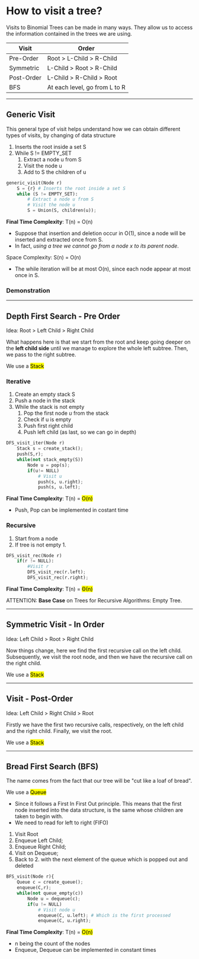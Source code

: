 # How to visit a tree?
Visits to Binomial Trees can be made in many ways. 
They allow us to access the information contained in the trees we are using.

| Visit      | Order                         |
|------------|-------------------------------|
| Pre-Order  | Root > L-Child > R-Child      |
| Symmetric  | L-Child > Root > R-Child      |
| Post-Order | L-Child > R-Child > Root      |
| BFS        | At each level, go from L to R |

---

## Generic Visit
This general type of visit helps understand how we can obtain different types of visits, 
by changing of data structure
1. Inserts the root inside a set S
2. While S != EMPTY_SET
   1. Extract a node u from S 
   2. Visit the node u
   3. Add to S the children of u

```python
generic_visit(Node r)
    S = {r} # Inserts the root inside a set S
    while (S != EMPTY_SET):
        # Extract a node u from S
        # Visit the node u
        S = Union(S, children(u));
```
**Final Time Complexity**: T(n) = O(n)
* Suppose that insertion and deletion occur in O(1), since a node will be inserted and extracted once from S. 
* In fact, _using a tree we cannot go from a node x to its parent node_.

Space Complexity: S(n) = O(n)
* The while iteration will be at most O(n), since each node appear at most once in S.

### Demonstration

---

## Depth First Search - Pre Order
Idea: Root > Left Child > Right Child

What happens here is that we start from the root and keep going deeper on the **left child side** until we manage to
explore the whole left subtree. Then, we pass to the right subtree.

We use a <mark>Stack</mark> 

### Iterative
1. Create an empty stack S
2. Push a node in the stack 
3. While the stack is not empty
   1. Pop the first node *u* from the stack
   2. Check if u is empty
   3. Push first right child
   4. Push left child (as last, so we can go in depth)

```python
DFS_visit_iter(Node r)
    Stack s = create_stack();
    push(S,r);
    while(not stack_empty(S))
        Node u = pop(s);
        if(u!= NULL)
            # Visit u
            push(s, u.right);
            push(s, u.left);
```
**Final Time Complexity**: T(n) = <mark>O(n)</mark>
* Push, Pop can be implemented in costant time

### Recursive
1. Start from a node
2. If tree is not empty
   1. 

```python
DFS_visit_rec(Node r)
    if(r != NULL):
        #Visit r
        DFS_visit_rec(r.left);
        DFS_visit_rec(r.right);
```
**Final Time Complexity**: T(n) = <mark>Θ(n)</mark>

ATTENTION: **Base Case** on Trees for Recursive Algorithms: Empty Tree.

---

## Symmetric Visit - In Order
Idea: Left Child > Root > Right Child

Now things change, here we find the first recursive call on the left child. Subsequently,
we visit the root node, and then we have the recursive call on the right child.

We use a <mark>Stack</mark>

---


## Visit - Post-Order
Idea: Left Child > Right Child > Root

Firstly we have the first two recursive calls, respectively, on the left child and the
right child. Finally, we visit the root.

We use a <mark>Stack</mark>

---

## Bread First Search (BFS)
The name comes from the fact that our tree will be "cut like a loaf of bread".

We use a <mark>Queue</mark> 
* Since it follows a First In First Out principle. This means
that the first node inserted into the data structure, is the same whose children are taken to
begin with.
* We need to read for left to right (FIFO)

1. Visit Root
2. Enqueue Left Child;
3. Enqueue Right Child;
4. Visit on Dequeue;
5. Back to 2. with the next element of the queue which is popped out and deleted

```python
BFS_visit(Node r){
    Queue c = create_queue();
    enqueue(C,r);
    while(not queue_empty(c))
        Node u = dequeue(c);
        if(u != NULL)
            # Visit node u
            enqueue(C, u.left); # Which is the first processed
            enqueue(C, u.right);
```

**Final Time Complexity**: T(n) = <mark>O(n)</mark>
 * n being the count of the nodes
 * Enqueue, Dequeue can be implemented in constant times



